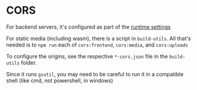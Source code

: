 # CORS

For backend servers, it's configured as part of the [runtime settings](../runtime-settings/runtime_settings.md)

For static media (including wasm), there is a script in `build-utils`. All that's needed is to `npm run` each of `cors:frontend`, `cors:media`, and `cors:uploads`

To configure the origins, see the respective `*-cors.json` file in the `build-utils` folder.

Since it runs `gsutil`, you may need to be careful to run it in a compatible shell (like cmd, not powershell, in windows)
